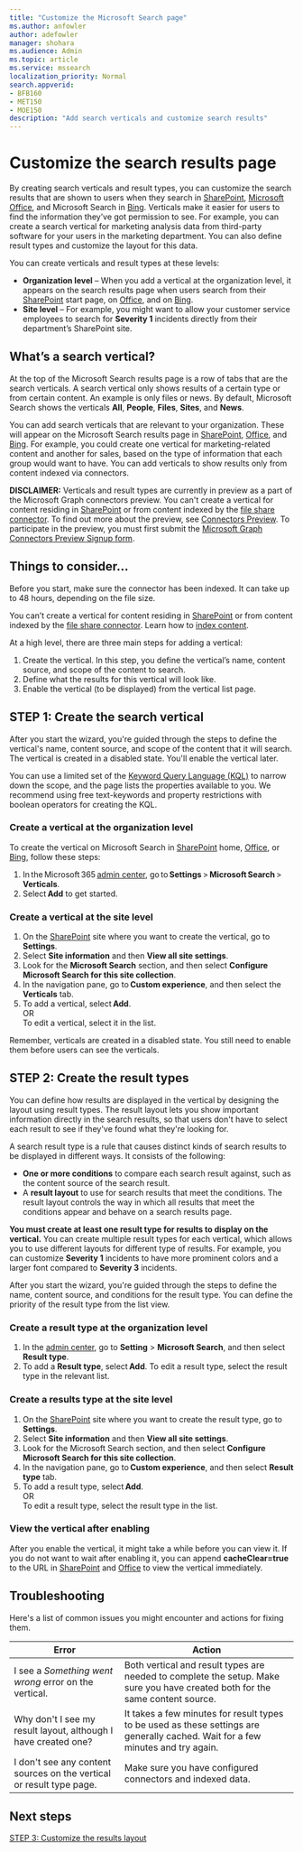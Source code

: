 ```yaml
---
title: "Customize the Microsoft Search page"
ms.author: anfowler
author: adefowler
manager: shohara
ms.audience: Admin
ms.topic: article
ms.service: mssearch
localization_priority: Normal
search.appverid:
- BFB160
- MET150
- MOE150
description: "Add search verticals and customize search results"
---
```

# Customize the search results page

By creating search verticals and result types, you can customize the search results that are shown to users when they search in [SharePoint](http://sharepoint.com/), [Microsoft Office](https://Office.com), and Microsoft Search in [Bing](https://Bing.com). Verticals make it easier for users to find the information they’ve got permission to see. For example, you can create a search vertical for marketing analysis data from third-party software for your users in the marketing department. You can also define result types and customize the layout for this data.  

You can create verticals and result types at these levels: 

- **Organization level** – When you add a vertical at the organization level, it appears on the search results page when users search from their [SharePoint](http://sharepoint.com/) start page, on [Office](https://Office.com), and on [Bing](https://Bing.com). 
- **Site level** – For example, you might want to allow your customer service employees to search for **Severity 1** incidents directly from their department’s SharePoint site. 

## What’s a search vertical?

At the top of the Microsoft Search results page is a row of tabs that are the search verticals. A search vertical only shows results of a certain type or from certain content. An example is only files or news. By default, Microsoft Search shows the verticals **All**, **People**, **Files**, **Sites**, and **News**.  

You can add search verticals that are relevant to your organization. These will appear on the Microsoft Search results page in [SharePoint](http://sharepoint.com/), [Office](https://Office.com), and [Bing](https://Bing.com). For example, you could create one vertical for marketing-related content and another for sales, based on the type of information that each group would want to have. You can add verticals to show results only from content indexed via connectors.  

**DISCLAIMER:** Verticals and result types are currently in preview as a part of the Microsoft Graph connectors preview. You can't create a vertical for content residing in [SharePoint](http://sharepoint.com/) or from content indexed by the [file share connector](file-share-connector.md). To find out more about the preview, see [Connectors Preview](connectors-preview.md). To participate in the preview, you must first submit the [Microsoft Graph Connectors Preview Signup form](https://forms.office.com/Pages/ResponsePage.aspx?id=v4j5cvGGr0GRqy180BHbRxWYgu82J_RFnMMATAS6_chUNVYwNU1CMDNZUDBSSDZKWVo2RDJDRjRLQi4u).

## Things to consider...

Before you start, make sure the connector has been indexed. It can take up to 48 hours, depending on the file size.

You can’t create a vertical for content residing in [SharePoint](http://sharepoint.com/) or from content indexed by the [file share connector](file-share-connector.md). Learn how to [index content](configure-connector.md).

At a high level, there are three main steps for adding a vertical: 

1. Create the vertical. In this step, you define the vertical’s name, content source, and scope of the content to search. 
2. Define what the results for this vertical will look like.  
3. Enable the vertical (to be displayed) from the vertical list page.   

## STEP 1: Create the search vertical

After you start the wizard, you're guided through the steps to define the vertical's name, content source, and scope of the content that it will search. The vertical is created in a disabled state. You'll enable the vertical later.

You can use a limited set of the [Keyword Query Language (KQL)](https://docs.microsoft.com/sharepoint/dev/general-development/keyword-query-language-kql-syntax-reference) to narrow down the scope, and the page lists the properties available to you. We recommend using free text-keywords and property restrictions with boolean operators for creating the KQL. 

### Create a vertical at the organization level

To create the vertical on Microsoft Search in [SharePoint](http://sharepoint.com/) home, [Office](https://Office.com), or [Bing](https://Bing.com), follow these steps:

1. In the Microsoft 365 [admin center](https://admin.microsoft.com), go to **Settings** > **Microsoft Search** > **Verticals**.
1. Select **Add** to get started.  

### Create a vertical at the site level

1. On the [SharePoint](http://sharepoint.com/) site where you want to create the vertical, go to **Settings**.
1. Select **Site information** and then **View all site settings**.
1. Look for the **Microsoft Search** section, and then select **Configure Microsoft Search for this site collection**.
1. In the navigation pane, go to **Custom experience**, and then select the **Verticals** tab.
1. To add a vertical, select **Add**. <br>
OR <br>To edit a vertical, select it in the list.

Remember, verticals are created in a disabled state. You still need to enable them before users can see the verticals.

## STEP 2: Create the result types

You can define how results are displayed in the vertical by designing the layout using result types. The result layout lets you show important information directly in the search results, so that users don't have to select each result to see if they've found what they're looking for.

A search result type is a rule that causes distinct kinds of search results to be displayed in different ways. It consists of the following:

- **One or more conditions** to compare each search result against, such as the content source of the search result.  
- A **result layout** to use for search results that meet the conditions. The result layout controls the way in which all results that meet the conditions appear and behave on a search results page.

**You must create at least one result type for results to display on the vertical.** You can create multiple result types for each vertical, which allows you to use different layouts for different type of results. For example, you can customize **Severity 1** incidents to have more prominent colors and a larger font compared to **Severity 3** incidents. 

After you start the wizard, you're guided through the steps to define the name, content source, and conditions for the result type. You can define the priority of the result type from the list view. 
  
### Create a result type at the organization level

1. In the [admin center](https://admin.microsoft.com), go to **Setting** > **Microsoft Search**, and then select **Result type**.
1. To add a **Result type**, select **Add**. To edit a result type, select the result type in the relevant list.
 
### Create a results type at the site level

1. On the [SharePoint](http://sharepoint.com/) site where you want to create the result type, go to **Settings**.
1. Select **Site information** and then **View all site settings**. 
1. Look for the Microsoft Search section, and then select **Configure Microsoft Search for this site collection**.
1. In the navigation pane, go to **Custom experience**, and then select **Result type** tab.
1. To add a result type, select **Add**. <br> OR <br>To edit a result type, select the result type in the list.

### View the vertical after enabling

After you enable the vertical, it might take a while before you can view it.
If you do not want to wait after enabling it, you can append **cacheClear=true** to the URL in [SharePoint](http://sharepoint.com/) and [Office](https://Office.com) to view the vertical immediately.

## Troubleshooting

Here's a list of common issues you might encounter and actions for fixing them.


|Error  |Action  |
|---------|---------|
|I see a *Something went wrong* error on the vertical. |   Both vertical and result types are needed to complete the setup. Make sure you have created both for the same content source.      |
|Why don't I see my result layout, although I have created one? | It takes a few minutes for result types to be used as these settings are generally cached. Wait for a few minutes and try again.        |
|I don't see any content sources on the vertical or result type page.     |      Make sure you have configured connectors and indexed data.   |



## Next steps
[STEP 3: Customize the results layout](customize-results-layout.md)
